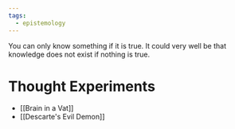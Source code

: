 ```yaml
---
tags:
  - epistemology
---
```

You can only know something if it is true.
It could very well be that knowledge does not exist if nothing is true.
# Thought Experiments
- [[Brain in a Vat]]
- [[Descarte's Evil Demon]]